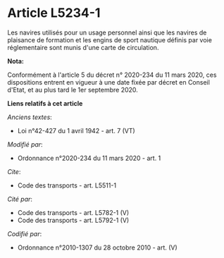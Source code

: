 # Article L5234-1

Les navires utilisés pour un usage personnel ainsi que les navires de plaisance de formation et les engins de sport nautique
définis par voie réglementaire sont munis d'une carte de circulation.

**Nota:**

Conformément à l'article 5 du décret n° 2020-234 du 11 mars 2020, ces dispositions entrent en vigueur à une date fixée par
décret en Conseil d'Etat, et au plus tard le 1er septembre 2020.

**Liens relatifs à cet article**

_Anciens textes_:

  - Loi n°42-427 du 1 avril 1942 - art. 7 (VT)

_Modifié par_:

  - Ordonnance n°2020-234 du 11 mars 2020 - art. 1

_Cite_:

  - Code des transports - art. L5511-1

_Cité par_:

  - Code des transports - art. L5782-1 (V)
  - Code des transports - art. L5792-1 (V)

_Codifié par_:

  - Ordonnance n°2010-1307 du 28 octobre 2010 - art. (V)
